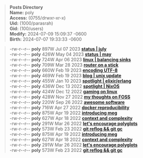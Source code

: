  > **Posts Directory**<br>
 > **Name:** poly <br>
 > **Access:** (0755/drwxr-xr-x)<br>
 > **Uid:** (1000/parasrah)<br>
 > **Gid:** (100/users)<br>
 > **Modify:** 2024-07-09 15:09:37 -0600<br>
 > **Birth:** 2024-07-07 19:33:33 -0600<br>

 > -rw-r--r-- **poly** 897W Jul 07 2023 [**status | july**](https://blog.com)<br>
 > -rw-r--r-- **poly** 426W May 04 2023 [**status | may**](https://blog.com)<br>
 > -rw-r--r-- **poly** 724W Apr 06 2023 [**linux | balancing sinks**](https://blog.com)<br>
 > -rw-r--r-- **poly** 709W Mar 28 2023 [**router on a stick**](https://blog.com)<br>
 > -rw-r--r-- **poly** 660W Feb 19 2023 [**encoding UTF-8**](https://blog.com)<br>
 > -rw-r--r-- **poly** 469W Feb 19 2023 [**blog | unix update**](https://blog.com)<br>
 > -rw-r--r-- **poly** 455W Jan 10 2023 [**spotlight | elixir/erlang**](https://blog.com)<br>
 > -rw-r--r-- **poly** 436W Dec 13 2022 [**spotlight | NixOS**](https://blog.com)<br>
 > -rw-r--r-- **poly** 424W Dec 12 2022 [**gaming on linux**](https://blog.com)<br>
 > -rw-r--r-- **poly** 428W Nov 27 2022 [**my thoughts on FOSS**](https://blog.com)<br>
 > -rw-r--r-- **poly** 220W Sep 26 2022 [**awesome software**](https://blog.com)<br>
 > -rw-r--r-- **poly** 716W Apr 27 2022 [**docker reproducibility**](https://blog.com)<br>
 > -rw-r--r-- **poly** 875W Apr 19 2022 [**introducing meg**](https://blog.com)<br>
 > -rw-r--r-- **poly** 627W Apr 18 2022 [**context and complexity**](https://blog.com)<br>
 > -rw-r--r-- **poly** 291W Mar 26 2022 [**let's encourage polyglots**](https://blog.com)<br>
 > -rw-r--r-- **poly** 573W Feb 23 2022 [**git reflog && git gc**](https://blog.com)<br>
 > -rw-r--r-- **poly** 875W Apr 19 2022 [**introducing meg**](https://blog.com)<br>
 > -rw-r--r-- **poly** 627W Apr 18 2022 [**context and complexity**](https://blog.com)<br>
 > -rw-r--r-- **poly** 291W Mar 26 2022 [**let's encourage polyglots**](https://blog.com)<br>
 > -rw-r--r-- **poly** 573W Feb 23 2022 [**git reflog && git gc**](https://blog.com)<br>
 
